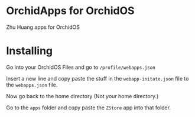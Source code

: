 # OrchidApps for OrchidOS

Zhu Huang apps for OrchidOS

# Installing

Go into your OrchidOS Files and go to ```/profile/webapps.json```

Insert a new line and copy paste the stuff in the ```webapp-initate.json``` file to the ```webapps.json``` file.

Now go back to the home directory (Not *your* home directory.)

Go to the ```apps``` folder and copy paste the ```ZStore``` app into that folder.
